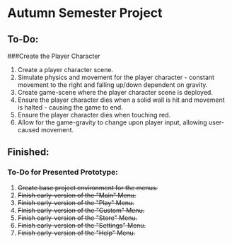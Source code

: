 # Autumn Semester Project


## To-Do:

###Create the Player Character
1. Create a player character scene.
2. Simulate physics and movement for the player character - constant movement to the right and falling up/down dependent on gravity.
3. Create game-scene where the player character scene is deployed.
4. Ensure the player character dies when a solid wall is hit and movement is halted - causing the game to end.
5. Ensure the player character dies when touching red.
6. Allow for the game-gravity to change upon player input, allowing user-caused movement.

## Finished:

### To-Do for Presented Prototype:
1. ~~Create base project environment for the menus.~~
2. ~~Finish early-version of the "Main" Menu.~~
3. ~~Finish early-version of the "Play" Menu.~~
4. ~~Finish early-version of the "Custom" Menu.~~
5. ~~Finish early-version of the "Store" Menu.~~
6. ~~Finish early-version of the "Settings" Menu.~~
7. ~~Finish early-version of the "Help" Menu.~~
